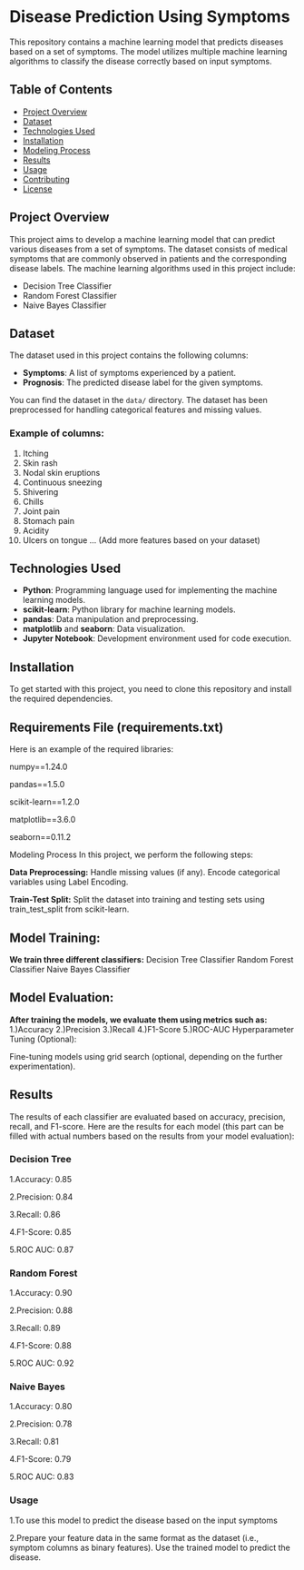 # Disease Prediction Using Symptoms

This repository contains a machine learning model that predicts diseases based on a set of symptoms. The model utilizes multiple machine learning algorithms to classify the disease correctly based on input symptoms.

## Table of Contents
- [Project Overview](#project-overview)
- [Dataset](#dataset)
- [Technologies Used](#technologies-used)
- [Installation](#installation)
- [Modeling Process](#modeling-process)
- [Results](#results)
- [Usage](#usage)
- [Contributing](#contributing)
- [License](#license)

## Project Overview
This project aims to develop a machine learning model that can predict various diseases from a set of symptoms. The dataset consists of medical symptoms that are commonly observed in patients and the corresponding disease labels. The machine learning algorithms used in this project include:
- Decision Tree Classifier
- Random Forest Classifier
- Naive Bayes Classifier

## Dataset
The dataset used in this project contains the following columns:
- **Symptoms**: A list of symptoms experienced by a patient.
- **Prognosis**: The predicted disease label for the given symptoms.

You can find the dataset in the `data/` directory. The dataset has been preprocessed for handling categorical features and missing values.

### Example of columns:
1. Itching
2. Skin rash
3. Nodal skin eruptions
4. Continuous sneezing
5. Shivering
6. Chills
7. Joint pain
8. Stomach pain
9. Acidity
10. Ulcers on tongue
... (Add more features based on your dataset)

## Technologies Used
- **Python**: Programming language used for implementing the machine learning models.
- **scikit-learn**: Python library for machine learning models.
- **pandas**: Data manipulation and preprocessing.
- **matplotlib** and **seaborn**: Data visualization.
- **Jupyter Notebook**: Development environment used for code execution.

## Installation
To get started with this project, you need to clone this repository and install the required dependencies.


## Requirements File (requirements.txt)
Here is an example of the required libraries:

numpy==1.24.0

pandas==1.5.0

scikit-learn==1.2.0

matplotlib==3.6.0

seaborn==0.11.2

Modeling Process
In this project, we perform the following steps:

**Data Preprocessing:**
Handle missing values (if any).
Encode categorical variables using Label Encoding.

**Train-Test Split:**
Split the dataset into training and testing sets using train_test_split from scikit-learn.

## Model Training:

**We train three different classifiers:**
Decision Tree Classifier
Random Forest Classifier
Naive Bayes Classifier

## Model Evaluation:

**After training the models, we evaluate them using metrics such as:**
1.)Accuracy
2.)Precision
3.)Recall
4.)F1-Score
5.)ROC-AUC
Hyperparameter Tuning (Optional):

Fine-tuning models using grid search (optional, depending on the further experimentation).

## Results
The results of each classifier are evaluated based on accuracy, precision, recall, and F1-score. Here are the results for each model (this part can be filled with actual numbers based on the results from your model evaluation):

### Decision Tree
1.Accuracy: 0.85

2.Precision: 0.84

3.Recall: 0.86

4.F1-Score: 0.85

5.ROC AUC: 0.87

### Random Forest
1.Accuracy: 0.90

2.Precision: 0.88

3.Recall: 0.89

4.F1-Score: 0.88

5.ROC AUC: 0.92

### Naive Bayes
1.Accuracy: 0.80

2.Precision: 0.78

3.Recall: 0.81

4.F1-Score: 0.79

5.ROC AUC: 0.83

### Usage
1.To use this model to predict the disease based on the input symptoms

2.Prepare your feature data in the same format as the dataset (i.e., symptom columns as binary features).
Use the trained model to predict the disease.
